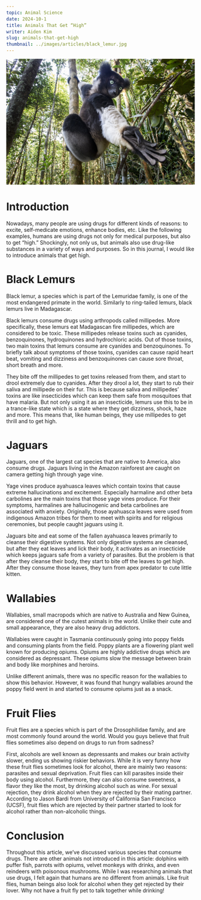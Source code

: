 ```yaml
---
topic: Animal Science
date: 2024-10-1
title: Animals That Get “High”
writer: Aiden Kim
slug: animals-that-get-high
thumbnail: ../images/articles/black_lemur.jpg
---
```

![Black Lemur](../images/articles/black_lemur.jpg)

# Introduction
Nowadays, many people are using drugs for different kinds of reasons: to excite, self-medicate emotions, enhance bodies, etc. Like the following examples, humans are using drugs not only for medical purposes, but also to get “high.” Shockingly, not only us, but animals also use drug-like substances in a variety of ways and purposes. So in this journal, I would like to introduce animals that get high.

# Black Lemurs
Black lemur, a species which is part of the Lemuridae family, is one of the most endangered primate in the world. Similarly to ring-tailed lemurs, black lemurs live in Madagascar.

Black lemurs consume drugs using arthropods called millipedes. More specifically, these lemurs eat Madagascan fire millipedes, which are considered to be toxic. These millipedes release toxins such as cyanides, benzoquinones, hydroquinones and hydrochloric acids. Out of those toxins, two main toxins that lemurs consume are cyanides and benzoquinones. To briefly talk about symptoms of those toxins, cyanides can cause rapid heart beat, vomiting and dizziness and benzoquinones can cause sore throat, short breath and more.

They bite off  the millipedes to get toxins released from them, and start to drool extremely due to cyanides. After they drool a lot, they start to rub their saliva and millipede on their fur. This is because saliva and millipedes’ toxins are like insecticides which can keep them safe from mosquitoes that have malaria. But not only using it as an insecticide, lemurs use this to be in a trance-like state which is a state where they get dizziness, shock, haze and more. This means that, like human beings, they use millipedes to get thrill and to get high.

# Jaguars
Jaguars, one of the largest cat species that are native to America, also consume drugs. Jaguars living in the Amazon rainforest are caught on camera getting high through yage vine.

Yage vines produce ayahuasca leaves which contain toxins that  cause extreme hallucinations and excitement. Especially harmaline and other beta carbolines are the main toxins that those yage vines produce. For their symptoms, harmalines are hallucinogenic and beta carbolines are associated with anxiety. Originally, those ayahuasca leaves were used from indigenous Amazon tribes for them to meet with spirits and for religious ceremonies, but people caught jaguars using it.

Jaguars bite and eat some of the fallen ayahuasca leaves primarily to cleanse their digestive systems. Not only digestive systems are cleansed, but after they eat leaves and lick their body, it activates as an insecticide which keeps jaguars safe from a variety of parasites. But the problem is that after they cleanse their body, they start to bite off the leaves to get high. After they consume those leaves, they turn from apex predator to cute little kitten.

# Wallabies
Wallabies, small macropods which are native to Australia and New Guinea, are considered one of the cutest animals in the world. Unlike their cute and small appearance, they are also heavy drug addictors. 

Wallabies were caught in Tasmania continuously going into poppy fields and consuming plants from the field. Poppy plants are a flowering plant well known for producing opiums. Opiums are highly addictive drugs which are considered as depressant. These opiums slow the message between brain and body like morphines and heroins. 

Unlike different animals, there was no specific reason for the wallabies to show this behavior. However, it was found that hungry wallabies around the poppy field went in and started to consume opiums just as a snack.

# Fruit Flies
Fruit flies are a species which is part of the  Drosophilidae family, and are most commonly found around the world. Would you guys believe that fruit flies sometimes also depend on drugs to run from sadness? 

First, alcohols are well known as depressants and makes our brain activity slower, ending us showing riskier behaviors. While it is very funny how these fruit flies sometimes look for alcohol, there are mainly two reasons: parasites and sexual deprivation. Fruit flies can kill parasites inside their body using alcohol. Furthermore, they can also consume sweetness, a flavor they like the most, by drinking alcohol such as wine. For sexual rejection, they drink alcohol when they are rejected by their mating partner. According to Jason Bardi from University of California San Francisco (UCSF), fruit flies which are rejected by their partner started to look for alcohol rather than non-alcoholic things.

# Conclusion
Throughout this article, we’ve discussed various species that consume drugs. There are other animals not introduced in this article: dolphins with puffer fish, parrots with opiums, velvet monkeys with drinks, and even reindeers with poisonous mushrooms. While I was researching animals that use drugs, I felt again that humans are no different from animals.
Like fruit flies, human beings also look for alcohol when they get rejected by their lover. Why not have a fruit fly pet to talk together while drinking!